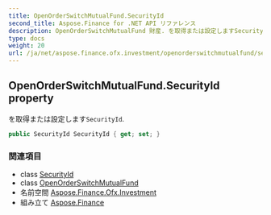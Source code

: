 ```yaml
---
title: OpenOrderSwitchMutualFund.SecurityId
second_title: Aspose.Finance for .NET API リファレンス
description: OpenOrderSwitchMutualFund 財産. を取得または設定しますSecurityId.
type: docs
weight: 20
url: /ja/net/aspose.finance.ofx.investment/openorderswitchmutualfund/securityid/
---
```

## OpenOrderSwitchMutualFund.SecurityId property

を取得または設定します`SecurityId`.

```csharp
public SecurityId SecurityId { get; set; }
```

### 関連項目

* class [SecurityId](../../../aspose.finance.ofx/securityid/)
* class [OpenOrderSwitchMutualFund](../)
* 名前空間 [Aspose.Finance.Ofx.Investment](../../openorderswitchmutualfund/)
* 組み立て [Aspose.Finance](../../../)


